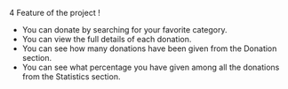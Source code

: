 4 Feature of the project !

-  You can donate by searching for your favorite category.
-  You can view the full details of each donation.
-  You can see how many donations have been given from the Donation section.
-  You can see what percentage you have given among all the donations from the Statistics section.

